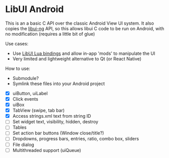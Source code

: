 # LibUI Android
This is an a basic C API over the classic Android View UI system. It also copies the [libui-ng](https://github.com/libui-ng/libui-ng)
API, so this allows libui C code to be run on Android, with no modification (requires a little bit of glue)

Use cases:
- Use [LibUI Lua bindings](https://github.com/zevv/libuilua) and allow in-app 'mods' to manipulate the UI
- Very limited and lightweight alternative to Qt (or React Native)

How to use:
- Submodule?
- Symlink these files into your Android project

- [x] uiButton, uiLabel
- [x] Click events
- [x] uiBox
- [x] TabView (swipe, tab bar)
- [x] Access strings.xml text from string ID
- [ ] Set widget text, visibility, hidden, destroy
- [ ] Tables
- [ ] Set action bar buttons (Window close/title?)
- [ ] Dropdowns, progress bars, entries, ratio, combo box, sliders
- [ ] File dialog
- [ ] Multithreaded support (uiQueue)
